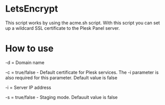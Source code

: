 # LetsEncrypt

This script works by using the acme.sh script. With this script you can set up a wildcard SSL certificate to the Plesk Panel server.

# How to use
-d = Domain name

-c = true/false - Default certificate for Plesk services. The -i parameter is also required for this parameter. Default value is false

-i = Server IP address

-s = true/false - Staging mode. Defauult value is false
